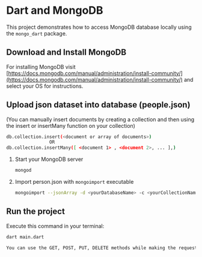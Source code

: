 # Dart and MongoDB

This project demonstrates how to access MongoDB database locally using the `mongo_dart` package.

## Download and Install MongoDB

For installing MongoDB visit [https://docs.mongodb.com/manual/administration/install-community/](https://docs.mongodb.com/manual/administration/install-community/) and select your OS for instructions.

## Upload json dataset into database (people.json)

(You can manually insert documents by creating a collection and then using the insert or insertMany function on your collection)

```bash
db.collection.insert(<document or array of documents>)
                OR
db.collection.insertMany([ <document 1> , <document 2>, ... ],)

```

1. Start your MongoDB server

   ```bash
   mongod
   ```

2. Import person.json with `mongoimport` executable

   ```bash
   mongoimport --jsonArray -d <yourDatabaseName> -c <yourCollectionName> --file <path/To/File.json>
   ```

## Run the project

Execute this command in your terminal:

```bash
dart main.dart
```

```bash
You can use the GET, POST, PUT, DELETE methods while making the request to the localhost and perform the basic CRUD operations on your database locally. (using the /people endpoint)
```
